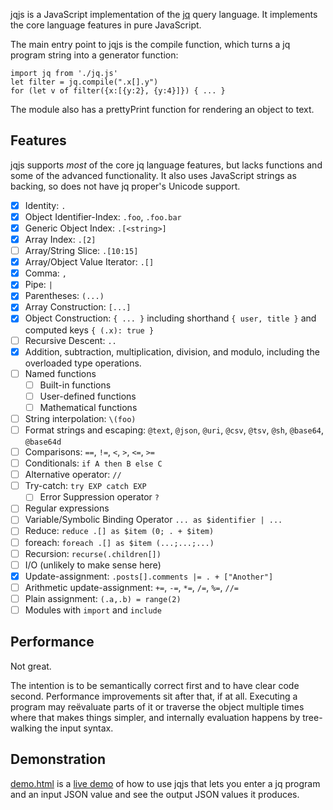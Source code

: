 jqjs is a JavaScript implementation of the [jq] query language. It
implements the core language features in pure JavaScript.

The main entry point to jqjs is the compile function, which turns a jq
program string into a generator function:

    import jq from './jq.js'
    let filter = jq.compile(".x[].y")
    for (let v of filter({x:[{y:2}, {y:4}]}) { ... }

The module also has a prettyPrint function for rendering an object to
text.

Features
--------

jqjs supports *most* of the core jq language features, but lacks
functions and some of the advanced functionality. It also uses
JavaScript strings as backing, so does not have jq proper's Unicode
support.

- [x] Identity: `.`
- [x] Object Identifier-Index: `.foo`, `.foo.bar`
- [x] Generic Object Index: `.[<string>]`
- [x] Array Index: `.[2]`
- [ ] Array/String Slice: `.[10:15]`
- [x] Array/Object Value Iterator: `.[]`
- [x] Comma: `,`
- [x] Pipe: `|`
- [x] Parentheses: `(...)`
- [x] Array Construction: `[...]`
- [x] Object Construction: `{ ... }` including shorthand `{ user, title }`
      and computed keys `{ (.x): true }`
- [ ] Recursive Descent: `..`
- [x] Addition, subtraction, multiplication, division, and modulo,
  including the overloaded type operations.
- [ ] Named functions
    - [ ] Built-in functions
    - [ ] User-defined functions
    - [ ] Mathematical functions
- [ ] String interpolation: `\(foo)`
- [ ] Format strings and escaping: `@text`, `@json`, `@uri`, `@csv`,
  `@tsv`, `@sh`, `@base64`, `@base64d`
- [ ] Comparisons: `==`, `!=`, `<`, `>`, `<=`, `>=`
- [ ] Conditionals: `if A then B else C`
- [ ] Alternative operator: `//`
- [ ] Try-catch: `try EXP catch EXP`
  - [ ] Error Suppression operator `?`
- [ ] Regular expressions
- [ ] Variable/Symbolic Binding Operator `... as $identifier | ...`
- [ ] Reduce: `reduce .[] as $item (0; . + $item)`
- [ ] foreach: `foreach .[] as $item (...;...;...)`
- [ ] Recursion: `recurse(.children[])`
- [ ] I/O (unlikely to make sense here)
- [x] Update-assignment: `.posts[].comments |= . + ["Another"]`
- [ ] Arithmetic update-assignment: `+=`, `-=`, `*=`, `/=`, `%=`, `//=`
- [ ] Plain assignment: `(.a,.b) = range(2)`
- [ ] Modules with `import` and `include`

Performance
-----------

Not great.

The intention is to be semantically correct first and to have clear code
second. Performance improvements sit after that, if at all. Executing a
program may reëvaluate parts of it or traverse the object multiple times
where that makes things simpler, and internally evaluation happens by
tree-walking the input syntax.

Demonstration
-------------

[demo.html] is a [live demo](https://mwh.github.io/jqjs/demo.html) of how
to use jqjs that lets you enter a jq program and an input JSON value and
see the output JSON values it produces.


[jq]: https://stedolan.github.io/jq/
[demo.html]: demo.html
